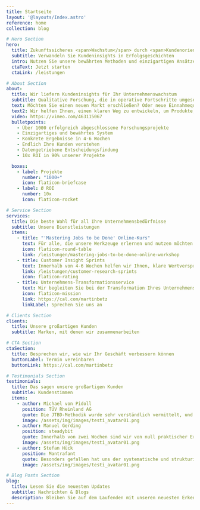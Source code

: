 ```yaml
---
title: Startseite
layout: '@layouts/Index.astro'
reference: home
collection: blog

# Hero Section
hero:
  title: Zukunftssicheres <span>Wachstum</span> durch <span>Kundenorientierung</span>
  subtitle: Verwandeln Sie Kundeninsights in Erfolgsgeschichten
  intro: Nutzen Sie unsere bewährten Methoden und einzigartigen Ansätze, um Ihre Produkte und Dienstleistungen perfekt auf die Bedürfnisse Ihrer Kunden abzustimmen.
  ctaText: Jetzt starten
  ctaLink: /leistungen

# About Section
about:
  title: Wir liefern Kundeninsights für Ihr Unternehmenswachstum
  subtitle: Qualitative Forschung, die in operative Fortschritte umgesetzt wird
  text: Möchten Sie einen neuen Markt erschließen? Oder neue Einnahmequellen erkunden? Sorgen Sie sich, dass die Investitionen in die Produktentwicklung sich nicht auszahlen? Möchten Sie das Risiko eines fehlenden Produkt-Markt-Fits reduzieren? Dann sind wir für Sie da.
  text2: Wir helfen Ihnen, einen klaren Weg zu entwickeln, um Produkte, Marketing und Vertrieb zu gestalten, die Ihre Kunden lieben werden.
  video: https://vimeo.com/463115067
  bulletpoints:
    - Über 1000 erfolgreich abgeschlossene Forschungsprojekte
    - Einzigartiges und bewährtes System
    - Konkrete Ergebnisse in 4-6 Wochen
    - Endlich Ihre Kunden verstehen
    - Datengetriebene Entscheidungsfindung
    - 10x ROI in 90% unserer Projekte

  boxes:
    - label: Projekte
      number: "1000+"
      icon: flaticon-briefcase
    - label: Ø ROI
      number: 10x
      icon: flaticon-rocket

# Service Section
services:
  title: Die beste Wahl für all Ihre Unternehmensbedürfnisse
  subtitle: Unsere Dienstleistungen
  items:
    - title: "'Mastering Jobs to be Done' Online-Kurs"
      text: Für alle, die unsere Werkzeuge erlernen und nutzen möchten. Besonders nützlich für Personen im Marketing, in der Produktentwicklung und im Innovationsmanagement. Wir vermitteln Ihnen alles, was Sie wissen müssen.
      icon: flaticon-round-table
      link: /leistungen/mastering-jobs-to-be-done-online-workshop
    - title: Customer Insight Sprints
      text: Innerhalb von 4-6 Wochen helfen wir Ihnen, klare Wertversprechen für Produkt, Marketing und Vertrieb zu entwickeln - alles basierend auf Kundeninsights.
      link: /leistungen/customer-research-sprints
      icon: flaticon-rating
    - title: Unternehmens-Transformationsservice
      text: Wir begleiten Sie bei der Transformation Ihres Unternehmens und helfen Ihnen, kundenorientierte Strukturen zu etablieren.
      icon: flaticon-mission
      link: https://cal.com/martinbetz
      linkLabel: Sprechen Sie uns an

# Clients Section
clients:
  title: Unsere großartigen Kunden
  subtitle: Marken, mit denen wir zusammenarbeiten

# CTA Section
ctaSection:
  title: Besprechen wir, wie wir Ihr Geschäft verbessern können
  buttonLabel: Termin vereinbaren
  buttonLink: https://cal.com/martinbetz

# Testimonials Section
testimonials:
  title: Das sagen unsere großartigen Kunden
  subtitle: Kundenstimmen
  items:
    - author: Michael von Pidoll
      position: TÜV Rheinland AG
      quote: Die JTBD-Methodik wurde sehr verständlich vermittelt, und die Interviews wurden professionell durchgeführt. Das Projekt bietet uns die Möglichkeit, unsere Kunden gezielter mit neuen Serviceangeboten anzusprechen.
      image: /assets/img/images/testi_avatar01.png
    - author: Manuel Gerding
      position: steadybit
      quote: Innerhalb von zwei Wochen sind wir von null praktischer Erfahrung mit JTBD zu einem einsatzfähigen kleinen Forschungsteam gewechselt, das JTBD künftig selbstständig nutzen kann! Uneingeschränkte 110% Empfehlung.
      image: /assets/img/images/testi_avatar01.png
    - author: Stefan Hück
      position: Mantrafant
      quote: Besonders gefallen hat uns der systematische und strukturierte Ansatz, durch den wir in nur zwei Tagen (6 Interviews) mehr relevante Informationen über unser Produkt und unsere Kunden im JTBD-Interview-Sprint erfahren haben als in den letzten drei Jahren. Nach weniger als einer Woche konnten wir die Effektivität unserer Werbekampagne mit den Ergebnissen direkt verdreifachen. Wir haben nicht nur unser Marketing und unseren Vertrieb verbessert, sondern auch ein besseres Produkt entwickelt.
      image: /assets/img/images/testi_avatar01.png

# Blog Posts Section
blog:
  title: Lesen Sie die neuesten Updates
  subtitle: Nachrichten & Blogs
  description: Bleiben Sie auf dem Laufenden mit unseren neuesten Erkenntnissen, Tipps und Best Practices in den Bereichen Marktforschung, Kundenorientierung und Unternehmenswachstum.
---
```

